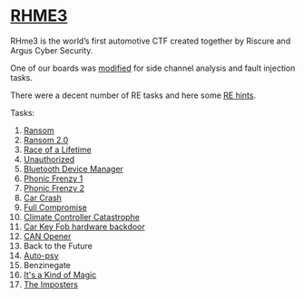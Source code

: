 # [RHME3](https://rhme.riscure.com/3/challenges)

RHme3 is the world’s first automotive CTF created together by Riscure and Argus Cyber Security.

One of our boards was [modified](rhme3/hw.md) for side channel analysis and fault injection tasks.

There were a decent number of RE tasks and here some [RE hints](rhme3/rehints.md).

Tasks:

1. [Ransom](ransome.md)
1. [Ransom 2.0](ransome2.md)
1. [Race of a Lifetime](race_of_a_lifetime.md)
1. [Unauthorized](unauthorized.md)
1. [Bluetooth Device Manager](bluetooth_manager.md)
1. [Phonic Frenzy 1](phonic1.md)
1. [Phonic Frenzy 2](phonic2.md)
1. [Car Crash](car_crash.md)
1. [Full Compromise](full_compromise.md)
1. [Climate Controller Catastrophe](climat_controller.md)
1. [Car Key Fob hardware backdoor](car_key_fob_hardware.md)
1. [CAN Opener](can_opener.md)
1. Back to the Future
1. [Auto-psy](autopsy.md)
1. Benzinegate
1. [It's a Kind of Magic](its_a_kind_of_magic.md)
1. [The Imposters](theimposters.md)
